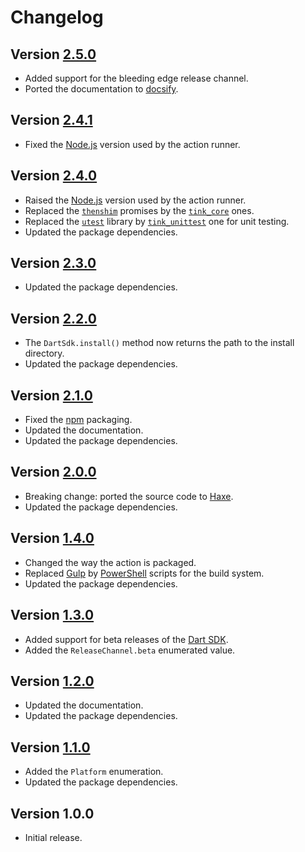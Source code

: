 # Changelog

## Version [2.5.0](https://git.belin.io/cedx/setup-dart/compare/v2.4.1...v2.5.0)
- Added support for the bleeding edge release channel.
- Ported the documentation to [docsify](https://docsify.js.org).

## Version [2.4.1](https://git.belin.io/cedx/setup-dart/compare/v2.4.0...v2.4.1)
- Fixed the [Node.js](https://nodejs.org) version used by the action runner.

## Version [2.4.0](https://git.belin.io/cedx/setup-dart/compare/v2.3.0...v2.4.0)
- Raised the [Node.js](https://nodejs.org) version used by the action runner.
- Replaced the [`thenshim`](https://lib.haxe.org/p/thenshim) promises by the [`tink_core`](https://lib.haxe.org/p/tink_core) ones.
- Replaced the [`utest`](https://lib.haxe.org/p/utest) library by [`tink_unittest`](https://lib.haxe.org/p/tink_unittest) one for unit testing.
- Updated the package dependencies.

## Version [2.3.0](https://git.belin.io/cedx/setup-dart/compare/v2.2.0...v2.3.0)
- Updated the package dependencies.

## Version [2.2.0](https://git.belin.io/cedx/setup-dart/compare/v2.1.0...v2.2.0)
- The `DartSdk.install()` method now returns the path to the install directory.
- Updated the package dependencies.

## Version [2.1.0](https://git.belin.io/cedx/setup-dart/compare/v2.0.0...v2.1.0)
- Fixed the [npm](https://www.npmjs.com) packaging.
- Updated the documentation.
- Updated the package dependencies.

## Version [2.0.0](https://git.belin.io/cedx/setup-dart/compare/v1.4.0...v2.0.0)
- Breaking change: ported the source code to [Haxe](https://haxe.org).
- Updated the package dependencies.

## Version [1.4.0](https://git.belin.io/cedx/setup-dart/compare/v1.3.0...v1.4.0)
- Changed the way the action is packaged.
- Replaced [Gulp](https://gulpjs.com) by [PowerShell](https://docs.microsoft.com/en-us/powershell) scripts for the build system.
- Updated the package dependencies.

## Version [1.3.0](https://git.belin.io/cedx/setup-dart/compare/v1.2.0...v1.3.0)
- Added support for beta releases of the [Dart SDK](https://dart.dev/tools/sdk).
- Added the `ReleaseChannel.beta` enumerated value.

## Version [1.2.0](https://git.belin.io/cedx/setup-dart/compare/v1.1.0...v1.2.0)
- Updated the documentation.
- Updated the package dependencies.

## Version [1.1.0](https://git.belin.io/cedx/setup-dart/compare/v1.0.0...v1.1.0)
- Added the `Platform` enumeration.
- Updated the package dependencies.

## Version 1.0.0
- Initial release.
